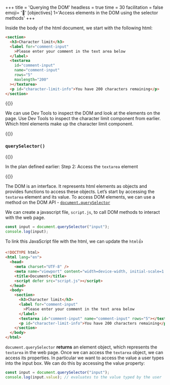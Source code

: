 +++
title = 'Querying the DOM'
headless = true
time = 30
facilitation = false
emoji= '🧩'
[objectives]
    1='Access elements in the DOM using the selector methods'
+++

Inside the body of the html document, we start with the following html:

```html
<section>
  <h3>Character limit</h3>
  <label for="comment-input"
    >Please enter your comment in the text area below
  </label>
  <textarea
    id="comment-input"
    name="comment-input"
    rows="5"
    maxlength="200"
  ></textarea>
  <p id="character-limit-info">You have 200 characters remaining</p>
</section>
```

{{<note type="activity" title="Inspect with Dev Tools">}}

We can use Dev Tools to inspect the DOM and look at the elements on the page.
Use Dev Tools to inspect the character limit component from earlier. Which html elements make up the character limit component.

{{</note>}}

### `querySelector()`

{{<note title="recall" type="tip">}}

In the plan defined earlier:
Step 2: Access the `textarea` element

{{</note>}}

The DOM is an interface. It represents html elements as objects and provides functions to access these objects. Let’s start by accessing the `textarea` element and its value. To access DOM elements, we can use a method on the DOM API - [`document.querySelector`](https://developer.mozilla.org/en-US/docs/Web/API/Document/querySelector)

We can create a javascript file, `script.js`, to call DOM methods to interact with the web page.

```js
const input = document.querySelector("input");
console.log(input);
```

To link this JavaScript file with the html, we can update the `html`👍

```html {linenos=table,hl_lines=["7"],linenostart=1}
<!DOCTYPE html>
<html lang="en">
  <head>
    <meta charset="UTF-8" />
    <meta name="viewport" content="width=device-width, initial-scale=1.0" />
    <title>Document</title>
    <script defer src="script.js"></script>
  </head>
  <body>
    <section>
      <h3>Character limit</h3>
      <label for="comment-input"
        >Please enter your comment in the text area below
      </label>
      <textarea id="comment-input" name="comment-input" rows="5"></textarea>
      <p id="character-limit-info">You have 200 characters remaining</p>
    </section>
  </body>
</html>
```

`document.querySelector` **returns** an element object, which represents the `textarea` in the web page. Once we can access the `textarea` object, we can access its properties. In particular we want to access the value a user types into the input box. We can do this by accessing the value property:

```js
const input = document.querySelector("input");
console.log(input.value); // evaluates to the value typed by the user
```
